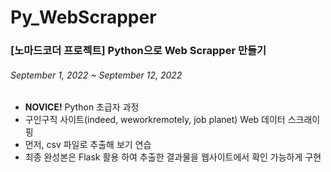 # Py_WebScrapper
<h3>[노마드코더 프로젝트] Python으로 Web Scrapper 만들기</h3>
<h6>September 1, 2022 ~ September 12, 2022</h6>
<div>
  <ul>
    <li><b>NOVICE!</b> Python 초급자 과정</li>
    <li>구인구직 사이트(indeed, weworkremotely, job planet) Web 데이터 스크래이핑</li>
    <li>먼저, csv 파일로 추출해 보기 연습</li>
    <li>최종 완성본은 Flask 활용 하여 추출한 결과물을 웹사이트에서 확인 가능하게 구현</li>
  </ul>
</div>
